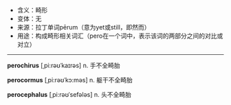 - <span class="definition">含义：畸形</span>
- <span class="definition">变体：无</span>
- <span class="definition">来源：拉丁单词pērum（意为yet或still，即然而）</span>
- <span class="definition">用途：构成畸形相关词汇（pero在一个词中，表示该词的两部分之间的对比或对立）</span>

---

<span class="vocabulary">**perochirus**</span> [ˌpi:rəʊˈkaɪrəs] n. 手不全畸胎

<span class="vocabulary">**perocormus**</span> [ˌpi:rəʊˈkɔ:məs] n. 躯干不全畸胎

<span class="vocabulary">**perocephalus**</span> [ˌpi:rəʊˈsefələs] n. 头不全畸胎

